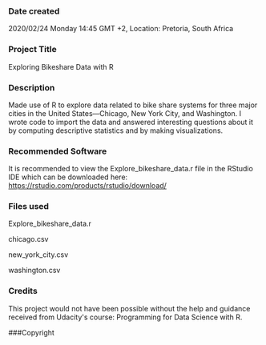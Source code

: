 ### Date created
2020/02/24 Monday 14:45 GMT +2, Location: Pretoria, South Africa

### Project Title
Exploring Bikeshare Data with R

### Description
Made use of R to explore data related to bike share systems for three major cities in the United States—Chicago, New York City, and Washington. I wrote code to import the data and answered interesting questions about it by computing descriptive statistics and by making visualizations.

### Recommended Software
It is recommended to view the Explore_bikeshare_data.r file in the RStudio IDE which can be downloaded here: https://rstudio.com/products/rstudio/download/

### Files used
Explore_bikeshare_data.r

chicago.csv

new_york_city.csv

washington.csv

### Credits
This project would not have been possible without the help and guidance received from Udacity's course: Programming for Data Science with R.

###Copyright
